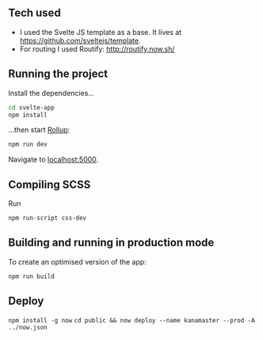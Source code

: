 ## Tech used

* I used the Svelte JS template as a base. It lives at https://github.com/sveltejs/template.
* For routing I used Routify: http://routify.now.sh/

## Running the project

Install the dependencies...

```bash
cd svelte-app
npm install
```

...then start [Rollup](https://rollupjs.org):

```bash
npm run dev
```

Navigate to [localhost:5000](http://localhost:5000).

## Compiling SCSS

Run

```bash
npm run-script css-dev
```

## Building and running in production mode

To create an optimised version of the app:

```bash
npm run build
```

## Deploy

`npm install -g now`
`cd public && now deploy --name kanamaster --prod -A ../now.json`
